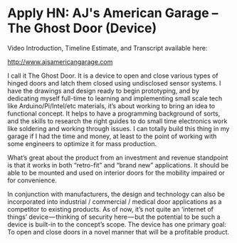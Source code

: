 # Apply HN: AJ's American Garage – The Ghost Door (Device)

Video Introduction, Timeline Estimate, and Transcript available here:<p><a href="http:&#x2F;&#x2F;www.ajsamericangarage.com" rel="nofollow">http:&#x2F;&#x2F;www.ajsamericangarage.com</a><p>I call it The Ghost Door. It is a device to open and close various types of hinged doors and latch them closed using undisclosed sensor systems. I have the drawings and design ready to begin prototyping, and by dedicating myself full-time to learning and implementing small scale tech like Arduino&#x2F;Pi&#x2F;Intel&#x2F;etc materials, it’s about working to bring an idea to functional concept. It helps to have a programming background of sorts, and the skills to research the right guides to do small time electronics work like soldering and working through issues. I can totally build this thing in my garage if I had the time and money, at least to the point of working with some engineers to optimize it for mass production.<p>What’s great about the product from an investment and revenue standpoint is that it works in both “retro-fit” and “brand new” applications. It should be able to be mounted and used on interior doors for the mobility impaired or for convenience.<p>In conjunction with manufacturers, the design and technology can also be incorporated into industrial &#x2F; commercial &#x2F; medical door applications as a competitor to existing products. As of now, it’s not quite an ‘internet of things’ device — thinking of security here — but the potential to be such a device is built-in to the concept’s scope. The device has one primary goal: To open and close doors in a novel manner that will be a profitable product.
